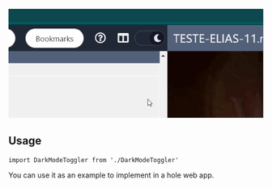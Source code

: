 ![](dark-mode.gif)
## Usage
```
import DarkModeToggler from './DarkModeToggler'
```
You can use it as an example to implement in a hole web app.

